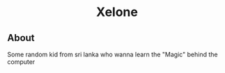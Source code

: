 <h1 align="center">Xelone</h1>

<p align="center">
  <h2>About</h2>
  Some random kid from sri lanka who wanna learn the "Magic" behind the computer
</p>
